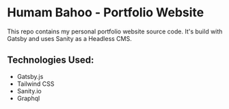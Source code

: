 # Humam Bahoo - Portfolio Website

This repo contains my personal portfolio website source code. It's build with Gatsby and uses Sanity as a Headless CMS.

## Technologies Used:

- Gatsby.js
- Tailwind CSS
- Sanity.io
- Graphql
